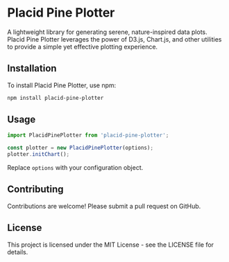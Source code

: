 # Placid Pine Plotter

A lightweight library for generating serene, nature-inspired data plots. Placid Pine Plotter leverages the power of D3.js, Chart.js, and other utilities to provide a simple yet effective plotting experience.

## Installation

To install Placid Pine Plotter, use npm:

```bash
npm install placid-pine-plotter
```

## Usage

```javascript
import PlacidPinePlotter from 'placid-pine-plotter';

const plotter = new PlacidPinePlotter(options);
plotter.initChart();
```

Replace `options` with your configuration object.

## Contributing

Contributions are welcome! Please submit a pull request on GitHub.

## License

This project is licensed under the MIT License - see the LICENSE file for details.
